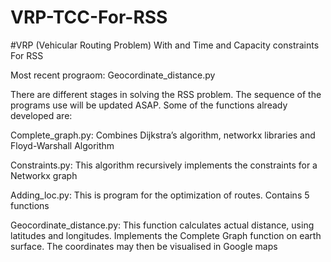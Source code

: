 # VRP-TCC-For-RSS
#VRP (Vehicular Routing Problem) With and Time and Capacity constraints For RSS

Most recent prograom:
Geocordinate_distance.py


There are different stages in solving the RSS problem.
The sequence of the programs use will be updated ASAP. Some of the functions already developed are: 

Complete_graph.py:
Combines Dijkstra’s algorithm, networkx libraries and Floyd-Warshall Algorithm

Constraints.py:
This algorithm recursively implements the constraints for a Networkx graph

Adding_loc.py:
This is program for the optimization of routes.
Contains 5 functions

Geocordinate_distance.py:
This function calculates actual distance, using latitudes and longitudes.
Implements the Complete Graph function on earth surface. The coordinates may then be visualised in Google maps
